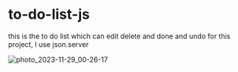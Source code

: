# to-do-list-js
this is the to do list which can edit delete and done and undo
for this project, I use json.server


![photo_2023-11-29_00-26-17](https://github.com/hosnaaaebr/to-do-list-js/assets/135051507/3d30bc45-35fa-48ac-a235-fb0e61eb9425)
